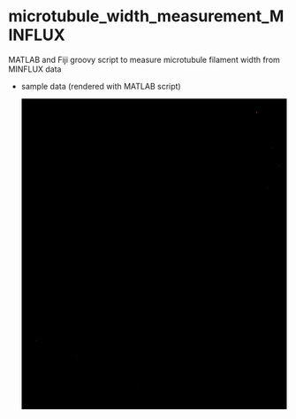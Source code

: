 # microtubule_width_measurement_MINFLUX
MATLAB and Fiji groovy script to measure microtubule filament width from MINFLUX data
- sample data (rendered with MATLAB script)

    ![](/sample%20data/MINFLUX%20sample%20data%20of%20microtubule%20protein.mat_render(4nm).tiff?raw=true)
   

